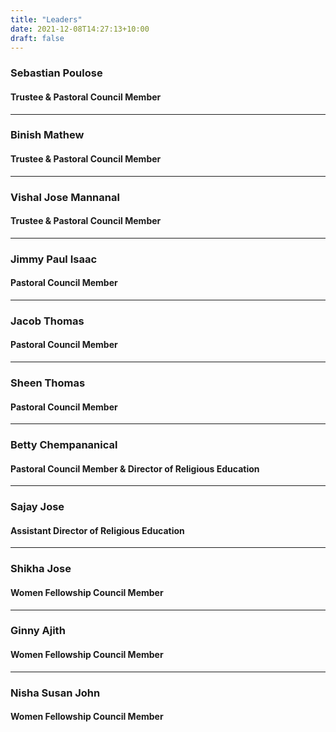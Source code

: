 ```yaml
---
title: "Leaders"
date: 2021-12-08T14:27:13+10:00
draft: false
---
```


### Sebastian Poulose
#### Trustee & Pastoral Council Member

---

### Binish Mathew
#### Trustee & Pastoral Council Member

---

### Vishal Jose Mannanal
#### Trustee & Pastoral Council Member

---

### Jimmy Paul Isaac
#### Pastoral Council Member

---

### Jacob Thomas
#### Pastoral Council Member

---

### Sheen Thomas
#### Pastoral Council Member

---

### Betty Chempananical
#### Pastoral Council Member & Director of Religious Education

---

### Sajay Jose
#### Assistant Director of Religious Education

---

### Shikha Jose
#### Women Fellowship Council Member

---

### Ginny Ajith
#### Women Fellowship Council Member

---

### Nisha Susan John
#### Women Fellowship Council Member
